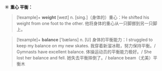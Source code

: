 ☀ <span class="category">**重心 平衡：**</span>
>[!example]+ <span class="vocabulary">**weight**</span> [weɪt] 
> <span class="definition">n. [sing.]（身体的）重心：</span>He shifted his weight from one foot to the other. 他将身体的重心从一只脚挪到另一只脚上。

>[!example]+ <span class="vocabulary">**balance**</span> ['bæləns] 
> <span class="definition">n. [U] 身体的平衡能力：</span>I struggled to keep my balance on my new skates. 我穿着新溜冰鞋，努力保持平衡。/ Gymnasts have excellent balance. 体操运动员的平衡能力极好。/ She lost her balance and fell. 她失去平衡摔倒了。/ balance beam（尤美）平衡木

